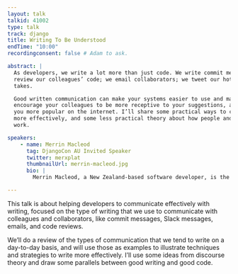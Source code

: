 ```yaml
---
layout: talk
talkid: 41002
type: talk
track: django
title: Writing To Be Understood
endTime: "10:00"
recordingconsent: false # Adam to ask.

abstract: | 
  As developers, we write a lot more than just code. We write commit messages; we
  review our colleagues’ code; we email collaborators; we tweet our hottest
  takes. 

  Good written communication can make your systems easier to use and maintain,
  encourage your colleagues to be more receptive to your suggestions, and make
  you more popular on the internet. I’ll share some practical ways to communicate
  more effectively, and some less practical theory about how people and language
  work. 

speakers: 
    - name: Merrin Macleod
      tag: DjangoCon AU Invited Speaker
      twitter: merxplat
      thumbnailUrl: merrin-macleod.jpg
      bio: | 
        Merrin Macleod, a New Zealand-based software developer, is the author of many critically-acclaimed emails. She is an active part of the technology community in New Zealand and Australia, having started the Kiwi Ruby conference and Rails Girls New Zealand, as well as coaching at Django Girls in Wellington. In the last year she’s been a fellow with Code for Australia in the Victorian Government, and is now working in the public service in New Zealand.

---
```



This talk is about helping developers to communicate effectively with writing, focused on the type of writing that we use to communicate with colleagues and collaborators, like commit messages, Slack messages, emails, and code reviews.


We’ll do a review of the types of communication that we tend to write on a day-to-day basis, and will use those as examples to illustrate techniques and strategies to write more effectively. I’ll use some ideas from discourse theory and draw some parallels between good writing and good code. 
